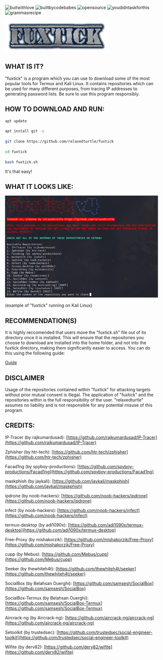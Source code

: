 ![buitwithlove](https://forthebadge.com/images/badges/built-with-love.png) ![builtbycodebabes](https://forthebadge.com/images/badges/built-by-codebabes.png) ![opensource](https://forthebadge.com/images/badges/open-source.png) ![youdidntaskforthis](https://forthebadge.com/images/badges/you-didnt-ask-for-this.png) ![grammasrecipe](
https://forthebadge.com/images/badges/built-with-grammas-recipe.png)

![fuxtick logo](fuxtick.png)
## WHAT IS IT?
"fuxtick" is a program which you can use to download some of the most popular tools for Termux and Kali Linux. It contains repositories which can be used for many different purposes, from tracing IP addresses to generating password lists. Be sure to use this program responsibly.
## HOW TO DOWNLOAD AND RUN:
```bash
apt update

apt install git -y

git clone https://github.com/relaxedturtle/fuxtick

cd fuxtick

bash fuxtick.sh
```
It's that easy!
## WHAT IT LOOKS LIKE:
![Screenshot of Program](screenshotv4.png)

(example of "fuxtick" running on Kali Linux)
## RECOMMENDATION(S)
It is highly reccomended that users move the "fuxtick.sh" file out of its directory once it is installed. This will ensure that the repositories you choose to download are installed into the home folder, and not into the fuxtick directory, making them significantly easier to access. You can do this using the following guide:

[Guide](moving-fuxtick.md)

## DISCLAIMER
Usage of the repositories contained within "fuxtick" for attacking targets without prior mutual consent is illegal. The application of "fuxtick" and the repositories within is the full responsibility of the user. "relaxedturtle" assumes no liability and is not responsible for any potential misuse of this program.

## CREDITS:
IP-Tracer (by rajkumardusad): [https://github.com/rajkumardusad/IP-Tracer](https://github.com/rajkumardusad/IP-Tracer)  

Zphisher (by htr-tech): [https://github.com/htr-tech/zphisher](https://github.com/htr-tech/zphisher)  

Facad1ng (by spyboy-productions): [https://github.com/spyboy-productions/Facad1ng](https://github.com/spyboy-productions/Facad1ng)

maskphish (by jaykali): [https://github.com/jaykali/maskphish](https://github.com/jaykali/maskphish)

ipdrone (by noob-hackers): [https://github.com/noob-hackers/ipdrone](https://github.com/noob-hackers/ipdrone)  

infect (by noob-hackers): [https://github.com/noob-hackers/infect](https://github.com/noob-hackers/infect)

termux-desktop (by adi1090x): [https://github.com/adi1090x/termux-desktop](https://github.com/adi1090x/termux-desktop)  

Free-Proxy (by mishakorzik): [https://github.com/mishakorzik/Free-Proxy](https://github.com/mishakorzik/Free-Proxy)

cupp (by Mebus): [https://github.com/Mebus/cupp](https://github.com/Mebus/cupp)

Seeker (by thewhiteh4t): [https://github.com/thewhiteh4t/seeker](https://github.com/thewhiteh4t/seeker)

SocialBox (by Belahsan Ouerghi): [https://github.com/samsesh/SocialBox](https://github.com/samsesh/SocialBox)

SocialBox-Termux (by Belahsan Ouerghi): [https://github.com/samsesh/SocialBox-Termux](https://github.com/samsesh/SocialBox-Termux)

Aircrack-ng (by Aircrack-ng): [https://github.com/aircrack-ng/aircrack-ng](https://github.com/aircrack-ng/aircrack-ng)

Setoolkit (by trustedsec): [https://github.com/trustedsec/social-engineer-toolkit](https://github.com/trustedsec/social-engineer-toolkit)

Wifite (by derv82): [https://github.com/derv82/wifite](https://github.com/derv82/wifite)
